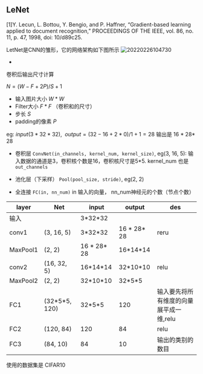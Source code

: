 ## LeNet

[1]Y. Lecun, L. Bottou, Y. Bengio, and P. Haffner, “Gradient-based learning applied to document recognition,” PROCEEDINGS OF THE IEEE, vol. 86, no. 11, p. 47, 1998, doi: 10/d89c25.

LetNet是CNN的雏形，它的网络架构如下图所示
![20220226104730](https://kinvy-images.oss-cn-beijing.aliyuncs.com/Images/20220226104730.png)

- 

卷积后输出尺寸计算

$N = (W-F+2P)/S + 1$

- 输入图片大小 $W*W$
- Filter大小 $F*F$ （卷积和的尺寸）
- 步长 $S$
- padding的像素 $P$

eg: $input(3*32*32),\ \ output = (32-16+2*0 )/ 1 + 1 = 28$ 输出是 16 \* 28\* 28



- 卷积层 `ConvNet(in_channels, kernel_num, kernel_size)`, eg(3, 16, 5): 输入数据的通道是3，卷积核个数是16，卷积核尺寸是5\*5.  kernel_num 也是`out_channels`

- 池化层（下采样） `Pool(pool_size, stride)`, eg(2, 2)
- 全连接 `FC(in, nn_num)` in 输入的向量， nn_num神经元的个数（节点个数）

| layer | Net | input | output | des |
| ---- | ---- | ----| ---- | ---- |
| 输入 |  | 3\*32\*32 | | |
| conv1|(3, 16, 5)|3\*32\*32| 16 \* 28\* 28 |reru|
| MaxPool1 | (2, 2)          |16 \* 28\* 28| 16\*14\*14    ||
| conv2 | (16, 32, 5)     |16\*14\*14| 32\*10\*10    |relu|
| MaxPool2 | (2, 2)          |32\*10\*10| 32\*5\*5      ||
| FC1 | (32\*5\*5, 120) |32\*5\*5| 120           |输入要先将所有维度的向量展平成一维,relu|
| FC2 | (120, 84)       |120| 84            |relu|
| FC3 | (84, 10)        |84| 10            |输出的类别的数目|

使用的数据集是 CIFAR10













